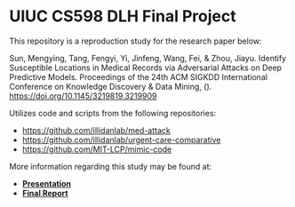 # UIUC CS598 DLH Final Project

This repository is a reproduction study for the research paper below:

Sun, Mengying, Tang, Fengyi, Yi, Jinfeng, Wang, Fei, & Zhou, Jiayu. Identify Susceptible Locations in Medical Records via Adversarial Attacks on Deep Predictive Models. Proceedings of the 24th ACM SIGKDD International Conference on Knowledge Discovery & Data Mining, (). https://doi.org/10.1145/3219819.3219909

Utilizes code and scripts from the following repositories:
* https://github.com/illidanlab/med-attack
* https://github.com/illidanlab/urgent-care-comparative
* https://github.com/MIT-LCP/mimic-code

More information regarding this study may be found at:
* [**Presentation**]()
* [**Final Report**]()
